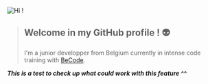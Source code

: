 ![Hi !](https://media.giphy.com/media/drwrNnpOK09dqsttOn/giphy.gif)

>
> ## Welcome in my GitHub profile ! :alien:
>
> I'm a junior developper from Belgium currently in intense code training with [BeCode](https://becode.org/).
>

___This is a test to check up what could work with this feature ^^___

<!--
**fwauters/fwauters** is a ✨ _special_ ✨ repository because its `README.md` (this file) appears on your GitHub profile.

Here are some ideas to get you started:

- 🔭 I’m currently working on ...
- 🌱 I’m currently learning ...
- 👯 I’m looking to collaborate on ...
- 🤔 I’m looking for help with ...
- 💬 Ask me about ...
- 📫 How to reach me: ...
- 😄 Pronouns: ...
- ⚡ Fun fact: ...
-->
